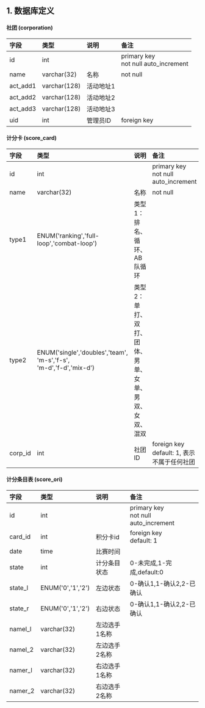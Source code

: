 ## 1. 数据库定义
#### 社团 (corporation)
|字段   |类型  |说明   |备注   |
|:-----|:-----|:------|:------|
|id    |int   | |primary key<br>not null auto_increment |
|name  |varchar(32)|名称|not null|
|act_add1  |varchar(128)|活动地址1||
|act_add2  |varchar(128)|活动地址2||
|act_add3  |varchar(128)|活动地址3||
|uid    |int   |管理员ID|foreign key|

#### 计分卡 (score_card)
|字段   |类型  |说明   |备注   |
|:-----|:-----|:------|:------|
|id    |int   ||primary key<br>not null auto_increment |
|name  |varchar(32)|名称|not null|
|type1|ENUM('ranking','full-loop','combat-loop')|类型1：排名、循环、AB队循环||
|type2|ENUM('single','doubles','team',<br>'m-s','f-s',<br>'m-d','f-d','mix-d')|类型2：<br>单打、双打、团体、<br>男单、女单、<br>男双、女双、混双||
|corp_id    |int   | 社团ID|foreign key<br>default: 1, 表示不属于任何社团|


#### 计分条目表 (score_ori)
|字段   |类型  |说明   |备注   |
|:-----|:-----|:------|:------|
|id    |int   | |primary key<br>not null auto_increment|
|card_id    |int   | 积分卡id|foreign key<br>default: 1|
|date  |time|比赛时间||
|state|int|计分条目状态|0-未完成,1-完成,default:0|
|state_l|ENUM('0','1','2')|左边状态|0-确认1,1-确认2,2-已确认|
|state_r|ENUM('0','1','2')|右边状态|0-确认1,1-确认2,2-已确认|
|namel_l|varchar(32)|左边选手1名称||
|namel_2|varchar(32)|左边选手2名称||
|namer_l|varchar(32)|右边选手1名称||
|namer_2|varchar(32)|右边选手2名称||
